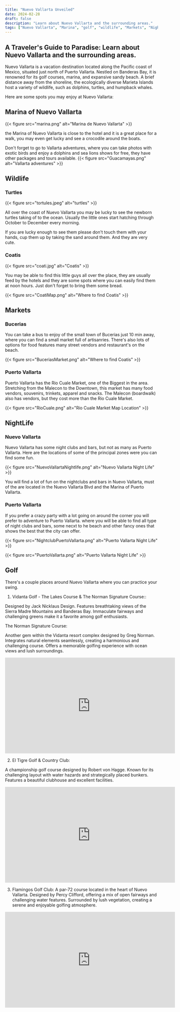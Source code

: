 ```yaml
---
title: "Nuevo Vallarta Unveiled"
date: 2024-02-28
draft: false
description: "Learn about Nuevo Vallarta and the surrounding areas."
tags: ["Nuevo Vallarta", "Marina", "golf", "wildlife", "Markets", "NightLife", ]
---
```

## A Traveler's Guide to Paradise: Learn about Nuevo Vallarta and the surrounding areas.

Nuevo Vallarta is a vacation destination located along the Pacific coast of Mexico, situated just north of Puerto Vallarta. Nestled on Banderas Bay, it is renowned for its golf courses, marina, and expansive sandy beach. A brief distance away from the shoreline, the ecologically diverse Marieta Islands host a variety of wildlife, such as dolphins, turtles, and humpback whales.

Here are some spots you may enjoy at Nuevo Vallarta:

## Marina of Nuevo Vallarta
{{< figure
    src="marina.png"
    alt="Marina de Nuevo Vallarta"
    >}}

the Marina of Nuevo Vallarta is close to the hotel and it is a great place for a walk, you may even get
lucky and see a crocodile around the boats.

Don't forget to go to Vallarta adventures, where you can take photos with exotic birds and enjoy a dolphins and sea lions shows for free, they have other packages and tours available.
{{< figure
    src="Guacamayas.png"
    alt="Vallarta adventures"
    >}}


## Wildlife

### Turtles
{{< figure
    src="tortules.jpeg"
    alt="turtles"
    >}}

All over the coast of Nuevo Vallarta you may be lucky to see the newborn turtles taking of to the ocean.
Usually the little ones start hatching through October to December every morning.

If you are lucky enough to see them please don't touch them with your hands, cup them up by taking the
sand around them. And they are very cute.

### Coatis

{{< figure
    src="coati.jpg"
    alt="Coatis"
    >}}

You may be able to find this little guys all over the place, they are usually feed by the hotels and
they are some spots where you can easily find them at noon hours. Just don't forget to bring them some
bread.

{{< figure
    src="CoatiMap.png"
    alt="Where to find Coatis"
    >}}

## Markets

### Bucerias

You can take a bus to enjoy of the small town of Bucerias just 10 min away, where you can find a small market full of artisanries. There's also lots of options for food features many street vendors and restaurant's on the beach.

{{< figure
    src="BuceriasMarket.png"
    alt="Where to find Coatis"
    >}}


### Puerto Vallarta

Puerto Vallarta has the Rio Cuale Market, one of the Biggest in the area. Stretching from the Malecon to the Downtown, this market has many food vendors, souvenirs, trinkets, apparel and snacks. The Malecon (boardwalk) also has vendors, but they cost more than the Rio Cuale Market.

{{< figure
    src="RioCuale.png"
    alt="Rio Cuale Market Map Location"
    >}}

## NightLife

### Nuevo Vallarta

Nuevo Vallarta has some night clubs and bars, but not as many as Puerto Vallarta.
Here are the locations of some of the principal zones were you can find some fun.

{{< figure
    src="NuevoVallartaNightlife.png"
    alt="Nuevo Vallarta Night Life"
    >}}

You will find a lot of fun on the nightclubs and bars in Nuevo Vallarta, must of the are located in
the Nuevo Vallarta Blvd and the Marina of Puerto Vallarta.

### Puerto Vallarta

If you prefer a crazy party with a lot going on around the corner you will prefer to adventure to
Puerto Vallarta. where you will be able to find all type of night clubs and bars, some necxt to he
beach and other fancy ones that shows the best that the city can offer.

{{< figure
    src="NightclubPuertoVallarta.png"
    alt="Puerto Vallarta Night Life"
    >}}

{{< figure
    src="PuertoVallarta.png"
    alt="Puerto Vallarta Night Life"
    >}}

## Golf

There's a couple places around Nuevo Vallarta where you can practice your swing.

1. Vidanta Golf - The Lakes Course & The Norman Signature Course::

Designed by Jack Nicklaus Design.
Features breathtaking views of the Sierra Madre Mountains and Banderas Bay.
Immaculate fairways and challenging greens make it a favorite among golf enthusiasts.

The Norman Signature Course:

Another gem within the Vidanta resort complex designed by Greg Norman.
Integrates natural elements seamlessly, creating a harmonious and challenging course.
Offers a memorable golfing experience with ocean views and lush surroundings.

<iframe width="560" height="315" src="https://www.youtube.com/embed/ab5hsSNr0Rg?si=37Gs0rkeMVeLgrnm" title="YouTube video player" frameborder="0" allow="accelerometer; autoplay; clipboard-write; encrypted-media; gyroscope; picture-in-picture; web-share" allowfullscreen></iframe>

2. El Tigre Golf & Country Club:

A championship golf course designed by Robert von Hagge.
Known for its challenging layout with water hazards and strategically placed bunkers.
Features a beautiful clubhouse and excellent facilities.

<iframe width="560" height="315" src="https://www.youtube.com/embed/KY8TM9PZqOw?si=F9ciiukIhZy3il-g" title="YouTube video player" frameborder="0" allow="accelerometer; autoplay; clipboard-write; encrypted-media; gyroscope; picture-in-picture; web-share" allowfullscreen></iframe>

3. Flamingos Golf Club:
A par-72 course located in the heart of Nuevo Vallarta.
Designed by Percy Clifford, offering a mix of open fairways and challenging water features.
Surrounded by lush vegetation, creating a serene and enjoyable golfing atmosphere.

<iframe width="560" height="315" src="https://www.youtube.com/embed/-KzJvS0Rpkk?si=BYhPUMlpIfeh_gPP" title="YouTube video player" frameborder="0" allow="accelerometer; autoplay; clipboard-write; encrypted-media; gyroscope; picture-in-picture; web-share" allowfullscreen></iframe>
